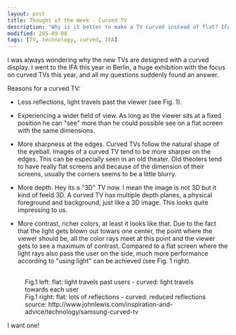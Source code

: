 ```yaml
---
layout: post
title: Thought of the Week - Curved TV 
description: "Why is it better to make a TV curved instead of flat? IFA 2015 answered my questions"
modified: 205-09-08
tags: [TV, technology, curved, IFA]
---
```

I was always wondering why the new TVs are designed with a curved display. I went to the IFA this year in Berlin, a huge exhibition with the focus on curved TVs this year, and all my questions suddenly found an answer.

Reasons for a curved TV:

- Less reflections, light travels past the viewer (see Fig. 1).

- Experiencing a wider field of view. As long as the viewer sits at a fixed position he can "see" more than he could possible see on a flat screen with the same dimensions.

- More sharpness at the edges. Curved TVs follow the natural shape of the eyeball. Images of a curved TV tend to be more sharper on the edges. This can be especially seen in an old theater. Old theoters tend to have really flat screens and because of the dimension of their screens, usually the corners seems to be a little blurry.

- More depth. Hey its a "3D" TV now. I mean the image is not 3D but it kind of feeld 3D. A curved TV has multiple depth planes, a physical foreground and background, just like a 3D image. This looks quite impressing to us.

- More contrast, richer colors, at least it looks like that. Due to the fact that the light gets blown out towars one center, the point where the viewer should be, all the color rays meet at this point and the viewer gets to see a maximum of contrast. Compared to a flat screen where the light rays also pass the user on the side, much more performance according to "using light" can be achieved (see Fig. 1 right).

<figure class="half">
        <a href="http://johnlewis.scene7.com/is/image/JohnLewis/instantexpertsamsungcurvedtv_img3_250414"><img src="http://johnlewis.scene7.com/is/image/JohnLewis/instantexpertsamsungcurvedtv_img3_250414" alt=""></a>
        <a href="http://johnlewis.scene7.com/is/image/JohnLewis/instantexpertsamsungcurvedtv_img4_250414"><img src="http://johnlewis.scene7.com/is/image/JohnLewis/instantexpertsamsungcurvedtv_img4_250414" alt=""></a>
       <figcaption>Fig.1 left: flat: light travels past users - curved: light travels towards each user<br>
	Fig.1 right: flat: lots of reflections - curved: reduced reflections<br>
source: http://www.johnlewis.com/inspiration-and-advice/technology/samsung-curved-tv</figcaption>
</figure>

I want one!





